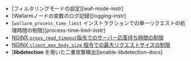 * [フィルタリングモードの設定][waf-mode-instr]
* [Wallarmノードの変数のログ記録][logging-instr]
* [`wallarm_process_time_limit` インストラクションでの単一リクエストの処理時間の制限][process-time-limit-instr]
* [NGINX `proxy_read_timeout`指令でのサーバー応答待ち時間の制限](https://nginx.org/en/docs/http/ngx_http_proxy_module.html#proxy_read_timeout)
* [NGINX `client_max_body_size` 指令での最大リクエストサイズの制限](https://nginx.org/en/docs/http/ngx_http_core_module.html#client_max_body_size)
* [**libdetection** を用いた二重攻撃検出][enable-libdetection-docs]